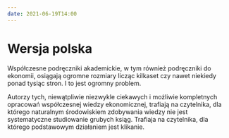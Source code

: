 ```yaml
---
date: 2021-06-19T14:00
---
```


# Wersja polska

Współczesne podręczniki akademickie, w tym również podręczniki do ekonomii, osiągają ogromne rozmiary licząc kilkaset czy nawet niekiedy ponad tysiąc stron. I to jest ogromny problem.

Autorzy tych, niewątpliwie niezwykle ciekawych i możliwie kompletnych opracowań współczesnej wiedzy ekonomicznej, trafiają na czytelnika, dla którego naturalnym środowiskiem zdobywania wiedzy nie jest systematyczne studiowanie grubych ksiąg. Trafiaja na czytelnika, dla którego podstawowym działaniem jest klikanie. 

